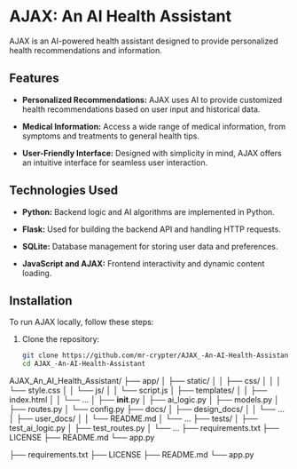# AJAX: An AI Health Assistant

AJAX is an AI-powered health assistant designed to provide personalized health recommendations and information.

## Features

- **Personalized Recommendations:** AJAX uses AI to provide customized health recommendations based on user input and historical data.
  
- **Medical Information:** Access a wide range of medical information, from symptoms and treatments to general health tips.
  
- **User-Friendly Interface:** Designed with simplicity in mind, AJAX offers an intuitive interface for seamless user interaction.

## Technologies Used

- **Python:** Backend logic and AI algorithms are implemented in Python.
  
- **Flask:** Used for building the backend API and handling HTTP requests.
  
- **SQLite:** Database management for storing user data and preferences.
  
- **JavaScript and AJAX:** Frontend interactivity and dynamic content loading.

## Installation

To run AJAX locally, follow these steps:

1. Clone the repository:
   ```bash
   git clone https://github.com/mr-crypter/AJAX_-An-AI-Health-Assistant.git
   cd AJAX_-An-AI-Health-Assistant
AJAX_An_AI_Health_Assistant/
├── app/
│   ├── static/
│   │   ├── css/
│   │   │   └── style.css
│   │   └── js/
│   │       └── script.js
│   ├── templates/
│   │   ├── index.html
│   │   └── ...
│   ├── __init__.py
│   ├── ai_logic.py
│   ├── models.py
│   ├── routes.py
│   └── config.py
├── docs/
│   ├── design_docs/
│   │   └── ...
│   ├── user_docs/
│   │   └── README.md
│   └── ...
├── tests/
│   ├── test_ai_logic.py
│   ├── test_routes.py
│   └── ...
├── requirements.txt
├── LICENSE
├── README.md
└── app.py

├── requirements.txt
├── LICENSE
├── README.md
└── app.py
